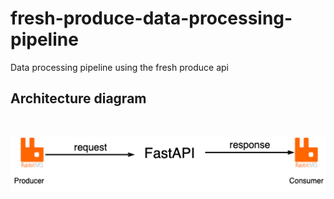 # fresh-produce-data-processing-pipeline
Data processing pipeline using the fresh produce api 

## Architecture diagram
<br>

![architect diagram](assets/architect.drawio.png)